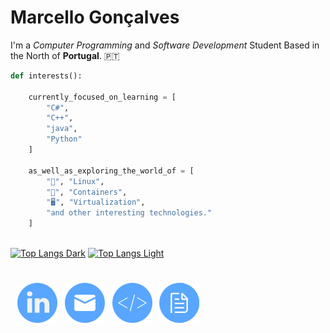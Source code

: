 
# Marcello Gonçalves

I'm a *Computer Programming* and *Software Development* Student Based in the North of **Portugal**. 🇵🇹

```python
def interests():
    
    currently_focused_on_learning = [
        "C#",
        "C++",
        "java",
        "Python"
    ]

    as_well_as_exploring_the_world_of = [
        "🐧", "Linux",
        "🐋", "Containers",
        "🖥️", "Virtualization",
        "and other interesting technologies."
    ]
    
```

[![Top Langs Dark](https://github-readme-stats.vercel.app/api/top-langs/?username=Marcello-Goncalves&layout=compact&theme=dark&border_color=30363d&bg_color=00000000&custom_title=Languages%20Used%20on%20Repositories#gh-dark-mode-only)](https://github.com/anuraghazra/github-readme-stats#gh-dark-mode-only)
[![Top Langs Light](https://github-readme-stats.vercel.app/api/top-langs/?username=Marcello-Goncalves&layout=compact&theme=light&border_color=00000000&bg_color=00000000&custom_title=Languages%20Used%20on%20Repositories#gh-light-mode-only)](https://github.com/anuraghazra/github-readme-stats#gh-light-mode-only)

#

&ensp; [![Linkedin](https://github.com/Marcello-Goncalves/Marcello-Goncalves/blob/main/GitHub_Profile/linkedin64px.png)](https://www.linkedin.com/in/marcello-gon%C3%A7alves-9258211b9/) &nbsp; [![Email](https://github.com/Marcello-Goncalves/Marcello-Goncalves/blob/main/GitHub_Profile/mail64px.png)](mailto:marcellogoncalves.pt@gmail.com) &nbsp; [![Repos](https://github.com/Marcello-Goncalves/Marcello-Goncalves/blob/main/GitHub_Profile/coding64px.png)](https://github.com/Marcello-Goncalves?tab=repositories) &nbsp; [![PRA](https://github.com/Marcello-Goncalves/Marcello-Goncalves/blob/main/GitHub_Profile/file64px.png)](https://marcellomartinsgon.wixsite.com/home)

